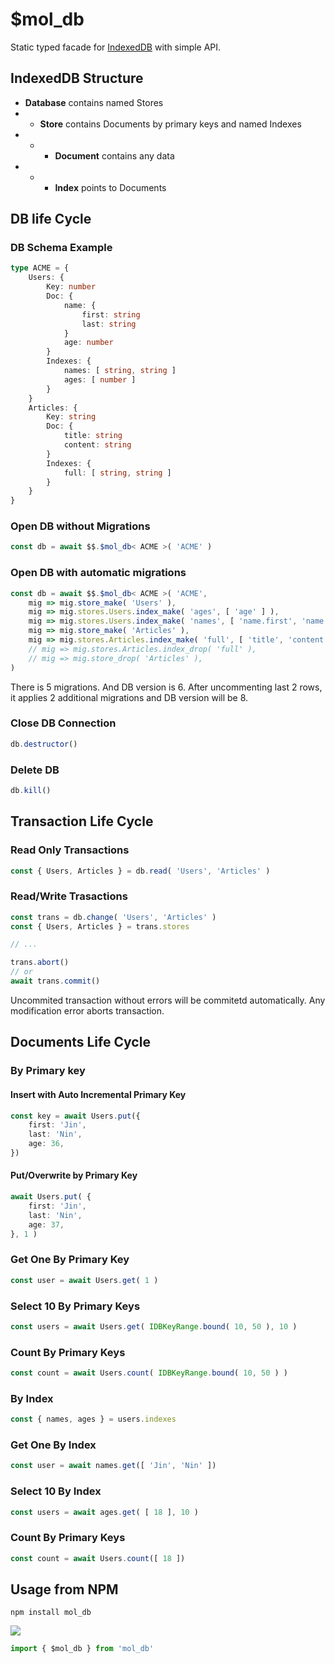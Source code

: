 # $mol_db

Static typed facade for [IndexedDB](https://developer.mozilla.org/en-US/docs/Web/API/IndexedDB_API) with simple API.

## IndexedDB Structure

- **Database** contains named Stores
- - **Store** contains Documents by primary keys and named Indexes
- - - **Document** contains any data
- - - **Index** points to Documents

## DB life Cycle

### DB Schema Example

```typescript
type ACME = {
	Users: {
		Key: number
		Doc: {
			name: {
				first: string
				last: string
			}
			age: number
		}
		Indexes: {
			names: [ string, string ]
			ages: [ number ]
		}
	}
	Articles: {
		Key: string
		Doc: {
			title: string
			content: string
		}
		Indexes: {
			full: [ string, string ]
		}
	}
}
```

### Open DB without Migrations

```typescript
const db = await $$.$mol_db< ACME >( 'ACME' )
```

### Open DB with automatic migrations

```typescript
const db = await $$.$mol_db< ACME >( 'ACME',
	mig => mig.store_make( 'Users' ),
	mig => mig.stores.Users.index_make( 'ages', [ 'age' ] ),
	mig => mig.stores.Users.index_make( 'names', [ 'name.first', 'name.last' ], !!'unique' ),
	mig => mig.store_make( 'Articles' ),
	mig => mig.stores.Articles.index_make( 'full', [ 'title', 'content' ] ),
	// mig => mig.stores.Articles.index_drop( 'full' ),
	// mig => mig.store_drop( 'Articles' ),
)
```

There is 5 migrations. And DB version is 6. After uncommenting last 2 rows, it applies 2 additional migrations and DB version will be 8.

### Close DB Connection

```typescript
db.destructor()
```

### Delete DB

```typescript
db.kill()
```

## Transaction Life Cycle

### Read Only Transactions

```typescript
const { Users, Articles } = db.read( 'Users', 'Articles' )
```

### Read/Write Trasactions

```typescript
const trans = db.change( 'Users', 'Articles' )
const { Users, Articles } = trans.stores

// ...

trans.abort()
// or
await trans.commit()
```

Uncommited transaction without errors will be commitetd automatically. Any modification error aborts transaction.

## Documents Life Cycle

### By Primary key

#### Insert with Auto Incremental Primary Key

```typescript
const key = await Users.put({
	first: 'Jin',
	last: 'Nin',
	age: 36,
})
```

#### Put/Overwrite by Primary Key

```typescript
await Users.put( {
	first: 'Jin',
	last: 'Nin',
	age: 37,
}, 1 )
```

### Get One By Primary Key

```typescript
const user = await Users.get( 1 )
```

### Select 10 By Primary Keys

```typescript
const users = await Users.get( IDBKeyRange.bound( 10, 50 ), 10 )
```

### Count By Primary Keys

```typescript
const count = await Users.count( IDBKeyRange.bound( 10, 50 ) )
```

### By Index

```typescript
const { names, ages } = users.indexes
```

### Get One By Index

```typescript
const user = await names.get([ 'Jin', 'Nin' ])
```

### Select 10 By Index

```typescript
const users = await ages.get( [ 18 ], 10 )
```

### Count By Primary Keys

```typescript
const count = await Users.count([ 18 ])
```

## Usage from NPM

```
npm install mol_db
```

[![](https://badgen.net/bundlephobia/minzip/mol_db)](https://bundlephobia.com/package/mol_db)

```javascript
import { $mol_db } from 'mol_db'
```
